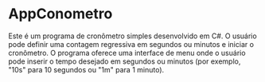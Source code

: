 # AppConometro
 Este é um programa de cronômetro simples desenvolvido em C#. O usuário pode definir uma contagem regressiva em segundos ou minutos e iniciar o cronômetro. O programa oferece uma interface de menu onde o usuário pode inserir o tempo desejado em segundos ou minutos (por exemplo, "10s" para 10 segundos ou "1m" para 1 minuto).
